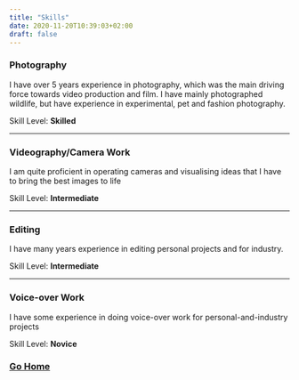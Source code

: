 ```yaml
---
title: "Skills"
date: 2020-11-20T10:39:03+02:00
draft: false
---
```


### Photography
I have over 5 years experience in photography, which was the main driving force towards video production and film. I have mainly photographed wildlife, but have experience in experimental, pet and fashion photography.

Skill Level: **Skilled**
_____________________________________

### Videography/Camera Work
I am quite proficient in operating cameras and visualising ideas that I have to bring the best images to life

Skill Level: **Intermediate**
____________________________________

### Editing
I have many years experience in editing personal projects and for industry.

Skill Level: **Intermediate**
____________________________________

### Voice-over Work
I have some experience in doing voice-over work for personal-and-industry projects

Skill Level: **Novice**

### [Go Home](/)